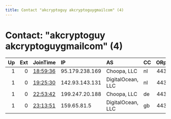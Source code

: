 ```yaml
---
title: Contact "akcryptoguy akcryptoguygmailcom" (4)
---
```


# Contact: "akcryptoguy akcryptoguygmailcom" (4)

|   Up |   Ext | JoinTime                                                                                            | IP             | AS                | CC   |   ORp |   Dirp | OS    | Version   | Nickname       |   eFamMembers |
|-----:|------:|:----------------------------------------------------------------------------------------------------|:---------------|:------------------|:-----|------:|-------:|:------|:----------|:---------------|--------------:|
|    1 |     0 | [18:59:36](https://metrics.torproject.org/rs.html#details/63950F4C7FA403513D4001EF750F2FF38AE576CA) | 95.179.238.169 | Choopa, LLC       | nl   |   443 |     80 | Linux | 0.3.5.7   | AKtorFirefly04 |             1 |
|    1 |     0 | [19:25:30](https://metrics.torproject.org/rs.html#details/B79FB4060E5B2A583BC085EF71BE67EC5FF01B81) | 142.93.143.131 | DigitalOcean, LLC | nl   |   443 |     80 | Linux | 0.3.5.7   | AKtorFirefly06 |             1 |
|    1 |     0 | [22:53:42](https://metrics.torproject.org/rs.html#details/FA1284FEB0C810ADD7459B364BAE56ED2469D132) | 199.247.20.188 | Choopa, LLC       | de   |   443 |     80 | Linux | 0.3.5.7   | AKtorFirefly03 |             1 |
|    1 |     0 | [23:13:51](https://metrics.torproject.org/rs.html#details/A109338F2FE8D6D549BD89B592A46AFD7A89749A) | 159.65.81.5    | DigitalOcean, LLC | gb   |   443 |     80 | Linux | 0.3.5.7   | AKtorFirefly05 |             1 |
